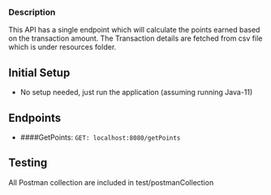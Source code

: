 ### Description
This API has a single endpoint which will calculate the points earned based on the transaction amount. The Transaction details are fetched from csv file which is under resources folder.
## Initial Setup
- No setup needed, just run the application (assuming running Java-11)

## Endpoints

- ####GetPoints:
`GET: localhost:8080/getPoints`



##  Testing

All Postman collection are included in test/postmanCollection